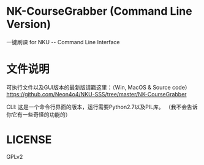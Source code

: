 NK-CourseGrabber (Command Line Version)
================

一键刷课 for NKU -- Command Line Interface

文件说明
================

可执行文件以及GUI版本的最新版请戳这里：（Win, MacOS & Source code）
   https://github.com/Neon4o4/NKU-SSS/tree/master/NK-CourseGrabber

CLI: 这是一个命令行界面的版本，运行需要Python2.7以及PIL库。
    （我不会告诉你它有一些奇怪的功能的）

LICENSE
================
GPLv2
